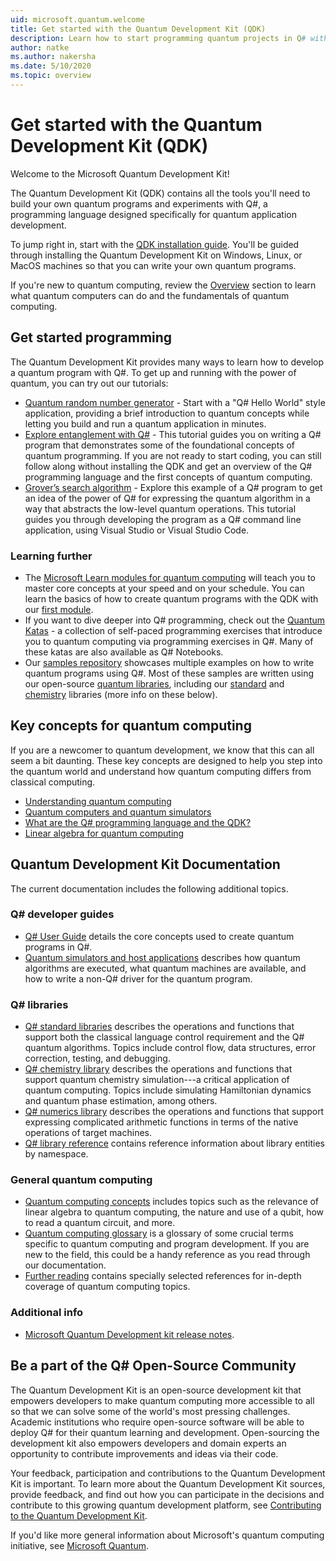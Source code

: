 ```yaml
---
uid: microsoft.quantum.welcome
title: Get started with the Quantum Development Kit (QDK)
description: Learn how to start programming quantum projects in Q# with the Microsoft Quantum Development Kit. 
author: natke
ms.author: nakersha
ms.date: 5/10/2020
ms.topic: overview
---
```


# Get started with the Quantum Development Kit (QDK)

Welcome to the Microsoft Quantum Development Kit!  

The Quantum Development Kit (QDK) contains all the tools you'll need to build your own quantum programs and experiments with Q#, a programming language designed specifically for quantum application development.

To jump right in, start with the [QDK installation guide](xref:microsoft.quantum.install).
You'll be guided through installing the Quantum Development Kit on Windows, Linux, or MacOS machines so that you can write your own quantum programs.

If you're new to quantum computing, review the [Overview](xref:microsoft.quantum.overview.introduction) section to learn what quantum computers can do and the fundamentals of quantum computing.

## Get started programming

The Quantum Development Kit provides many ways to learn how to develop a quantum program with Q#.
To get up and running with the power of quantum, you can try out our tutorials:

* [Quantum random number generator](xref:microsoft.quantum.quickstarts.qrng) - Start with a "Q# Hello World" style application, providing a brief introduction to quantum concepts while letting you build and run a quantum application in minutes.
* [Explore entanglement with Q#](xref:microsoft.quantum.write-program) - This tutorial guides you on writing a Q# program that demonstrates some of the foundational concepts of quantum programming.
	If you are not ready to start coding, you can still follow along without installing the QDK and get an overview of the Q# programming language and the first concepts of quantum computing.
* [Grover’s search algorithm](xref:microsoft.quantum.quickstarts.search) - Explore this example of a Q# program to get an idea of the power of Q# for expressing the quantum algorithm in a way that abstracts the low-level quantum operations.
	This tutorial guides you through developing the program as a Q# command line application, using Visual Studio or Visual Studio Code.

### Learning further
* The [Microsoft Learn modules for quantum computing](https://docs.microsoft.com/learn/browse/?term=quantum) will teach you to master core concepts at your speed and on your schedule. You can learn the basics of how to create quantum programs with the QDK with our [first module](https://docs.microsoft.com/learn/modules/qsharp-create-first-quantum-development-kit/).
* If you want to dive deeper into Q# programming, check out the [Quantum Katas](https://github.com/Microsoft/QuantumKatas) - a collection of self-paced programming exercises that introduce you to quantum computing via programming exercises in Q#.
	Many of these katas are also available as Q# Notebooks. 
* Our [samples repository](https://github.com/Microsoft/Quantum) showcases multiple examples on how to write quantum programs using Q#. Most of these samples are written using our open-source [quantum libraries](https://github.com/Microsoft/QuantumLibraries), including our [standard](xref:microsoft.quantum.libraries.standard.intro) and [chemistry](xref:microsoft.quantum.chemistry.concepts.intro) libraries (more info on these below).

## Key concepts for quantum computing

If you are a newcomer to quantum development, we know that this can all seem a bit daunting. These key concepts are designed to help you step into the quantum world and understand how quantum computing differs from classical computing.

* [Understanding quantum computing](xref:microsoft.quantum.overview.understanding)
* [Quantum computers and quantum simulators](xref:microsoft.quantum.overview.simulators)
* [What are the Q# programming language and the QDK?](xref:microsoft.quantum.overview.q-sharp)
* [Linear algebra for quantum computing](xref:microsoft.quantum.overview.algebra)

## Quantum Development Kit Documentation

The current documentation includes the following additional topics.

### Q# developer guides

* [Q# User Guide](xref:microsoft.quantum.guide) details the core concepts used to create quantum programs in Q#.
* [Quantum simulators and host applications](xref:microsoft.quantum.machines) describes how quantum algorithms are executed, what quantum machines are available, and how to write a non-Q# driver for the quantum program.

### Q# libraries

* [Q# standard libraries](xref:microsoft.quantum.libraries.standard.intro) describes the operations and functions that support both the classical language control requirement and the Q# quantum algorithms. 
	Topics include control flow, data structures, error correction, testing, and debugging. 
* [Q# chemistry library](xref:microsoft.quantum.chemistry.concepts.intro) describes the operations and functions that support quantum chemistry simulation---a critical application of quantum computing. Topics include simulating Hamiltonian dynamics and quantum phase estimation, among others.
* [Q# numerics library](xref:microsoft.quantum.numerics.intro) describes the operations and functions that support expressing complicated arithmetic functions in terms of the native operations of target machines.
* [Q# library reference](xref:microsoft.quantum.standardlibsintro) contains reference information about library entities by namespace.

### General quantum computing

* [Quantum computing concepts](xref:microsoft.quantum.concepts.intro) includes topics such as the relevance of linear algebra to quantum computing, the nature and use of a qubit, how to read a quantum circuit, and more.
* [Quantum computing glossary](xref:microsoft.quantum.glossary) is a glossary of some crucial terms specific to quantum computing and program development.
	If you are new to the field, this could be a handy reference as you read through our documentation.
* [Further reading](xref:microsoft.quantum.more-information) contains specially selected references for in-depth coverage of quantum computing topics.

### Additional info

* [Microsoft Quantum Development kit release notes](xref:microsoft.quantum.relnotes).


## Be a part of the Q# Open-Source Community

The Quantum Development Kit is an open-source development kit that empowers developers to make quantum computing more accessible to all so that we can solve some of the world's most pressing challenges.  Academic institutions who require open-source software will be able to deploy Q# for their quantum learning and development. Open-sourcing the development kit also empowers developers and domain experts an opportunity to contribute improvements and ideas via their code.

Your feedback, participation and contributions to the Quantum Development Kit is important.  To learn more about the Quantum Development Kit sources, provide feedback, and find out how you can participate in the decisions and contribute to this growing quantum development platform, see [Contributing to the Quantum Development Kit](xref:microsoft.quantum.contributing).

If you'd like more general information about Microsoft's quantum computing initiative, see [Microsoft Quantum](https://www.microsoft.com/en-us/quantum/).

